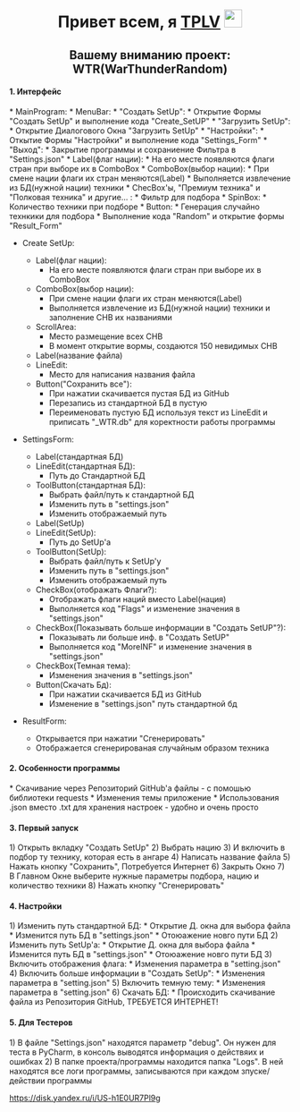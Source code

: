 <h1 align="center">Привет всем, я <a href="https://TPLV.netlify.app/" target="_blank">TPLV</a> 
<img src="https://github.com/blackcater/blackcater/raw/main/images/Hi.gif" height="32"/></h1>
<h2 align="center">Вашему вниманию проект: WTR(WarThunderRandom)</h2>

<h4>1. Интерфейс</h4>
* MainProgram:
  * MenuBar:
    * "Создать SetUp":
      * Открытие Формы "Создать SetUp" и выполнение кода "Create_SetUP"
    * "Загрузить SetUp":
      * Открытие Диалогового Окна "Загрузить SetUp"
    * "Настройки":
      * Откытие Формы "Настройки" и выполнение кода "Settings_Form"
    * "Выход":
      * Закрытие программы и сохраниение Фильтра в "Settings.json"
  * Label(флаг нации):
    * На его месте появляются флаги стран при выборе их в ComboBox
  * ComboBox(выбор нации):
    * При смене нации флаги их стран меняются(Label)
    * Выполняется извлечение из БД(нужной нации) техники
  * ChecBox'ы, "Премиум техника" и "Полковая техника" и другие... :
    * Фильтр для подбора
  * SpinBox:
    * Количество техники при подборе
  * Button:
    * Генерация случайно технкики для подбора
    * Выполнение кода "Random" и открытие формы "Result_Form"

* Create SetUp:
  * Label(флаг нации):
    * На его месте появляются флаги стран при выборе их в ComboBox
  * ComboBox(выбор нации):
    * При смене нации флаги их стран меняются(Label)
    * Выполняется извлечение из БД(нужной нации) техники и заполнение CHB их названиями
  * ScrollArea:
    * Место размещение всех CHB
    * В момент открытие вормы, создаются 150 невидимых CHB
  * Label(название файла)
  * LineEdit:
    * Место для написания названия файла
  * Button("Сохранить все"):
    * При нажатии скачивается пустая БД из GitHub
    * Перезапись из стандартной БД в пустую
    * Переименовать пустую БД используя текст из LineEdit и приписать "_WTR.db" для коректности работы программы

* SettingsForm:
  * Label(стандартная БД)
  * LineEdit(стандартная БД):
    * Путь до Стандартной БД
  * ToolButton(стандартная БД):
    * Выбрать файл/путь к стандартной БД
    * Изменить путь в "settings.json"
    * Изменить отображаемый путь
  * Label(SetUp)
  * LineEdit(SetUp):
    * Путь до SetUp'a
  * ToolButton(SetUp):
    * Выбрать файл/путь к SetUp'y
    * Изменить путь в "settings.json"
    * Изменить отображаемый путь
  * CheckBox(отображать Флаги?):
    * Отображать флаги наций вместо Label(нация) 
    * Выполняется код "Flags" и изменение значения в "settings.json"
  * CheckBox(Показывать больше информации в "Создать SetUP"?):
    * Показывать ли больше инф. в "Создать SetUP"
    * Выполняется код "MoreINF" и изменение значения в "settings.json"
  * CheckBox(Темная тема):
    * Изменения значения в "settings.json"
  * Button(Скачать Бд):
    * При нажатии скачивается БД из GitHub
    * Изменение в "settings.json" путь стандартной бд
* ResultForm:
  * Открывается при нажатии "Сгенерировать" 
  * Отображается сгенерированая случайным образом техника

<h4>2. Особенности программы</h4>
* Скачивание через Репозиторий GitHub'a файлы - с помошью библиотеки requests
* Изменения темы приложение
* Использования .json вместо .txt для хранения настроек - удобно и очень просто

<h4>3. Первый запуск</h4>
1) Открыть вкладку "Создать SetUp"
2) Выбрать нацию
3) И включить в подбор ту технику, которая есть в ангаре
4) Написать название файла
5) Нажать кнопку "Сохранить", Потребуется Интернет
6) Закрыть Окно
7) В Главном Окне выберите нужные параметры подбора, нацию и количество техники
8) Нажать кнопку "Сгенерировать"

<h4>4. Настройки</h4>
1) Изменить путь стандартной БД:
   * Открытие Д. окна для выбора файла
   * Изменится путь БД в "settings.json"
   * Отоюажение новго пути БД
2) Изменить путь SetUp'a:
   * Открытие Д. окна для выбора файла
   * Изменится путь БД в "settings.json"
   * Отоюажение новго пути БД
3) Включить отображения флага:
   * Изменения параметра в "setting.json"
4) Включить больше информации в "Создать SetUp":
   * Изменения параметра в "setting.json"
5) Включить темную тему:
   * Изменения параметра в "setting.json"
6) Скачать БД:
   * Происходить скачивание файла из Репозитория GitHub, ТРЕБУЕТСЯ ИНТЕРНЕТ!

<h4>5. Для Тестеров</h4>
1) В файле "Settings.json" находятся параметр "debug". Он нужен для теста в PyCharm, в консоль выводятся информация о действяих и ошибках
2) В папке проекта/программы находится папка "Logs". В ней находятся все логи программы, записываются при каждом зпуске/действии программы



<a>https://disk.yandex.ru/i/US-h1E0UR7Pl9g</a>
